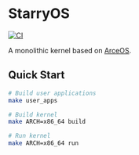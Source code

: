 # StarryOS

[![CI](https://github.com/arceos-org/starry-next/actions/workflows/ci.yml/badge.svg?branch=main)](https://github.com/arceos-org/starry-next/actions/workflows/ci.yml)

A monolithic kernel based on [ArceOS](https://github.com/arceos-org/arceos).

## Quick Start
```sh
# Build user applications
make user_apps

# Build kernel
make ARCH=x86_64 build

# Run kernel
make ARCH=x86_64 run
```